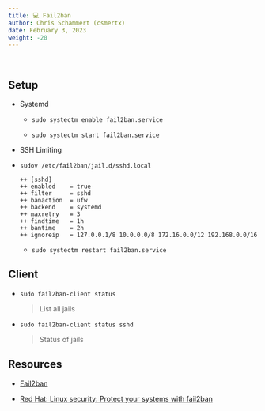 ```yaml
---
title: 💻 Fail2ban
author: Chris Schammert (csmertx)
date: February 3, 2023
weight: -20
---
```


<br />

## Setup

- Systemd

    - ```sudo systectm enable fail2ban.service```

    - ```sudo systectm start fail2ban.service```

- SSH Limiting

- ```sudov /etc/fail2ban/jail.d/sshd.local```

    ```
    ++ [sshd]
    ++ enabled    = true
    ++ filter     = sshd
    ++ banaction  = ufw
    ++ backend    = systemd
    ++ maxretry   = 3
    ++ findtime   = 1h
    ++ bantime    = 2h
    ++ ignoreip   = 127.0.0.1/8 10.0.0.0/8 172.16.0.0/12 192.168.0.0/16
    ```

    - ```sudo systectm restart fail2ban.service```

## Client

- ```sudo fail2ban-client status```

    > List all jails

- ```sudo fail2ban-client status sshd```

    > Status of jails

## Resources

- [Fail2ban](https://www.fail2ban.org/wiki/index.php/Main_Page)

- [Red Hat: Linux security: Protect your systems with fail2ban](https://www.redhat.com/sysadmin/protect-systems-fail2ban)